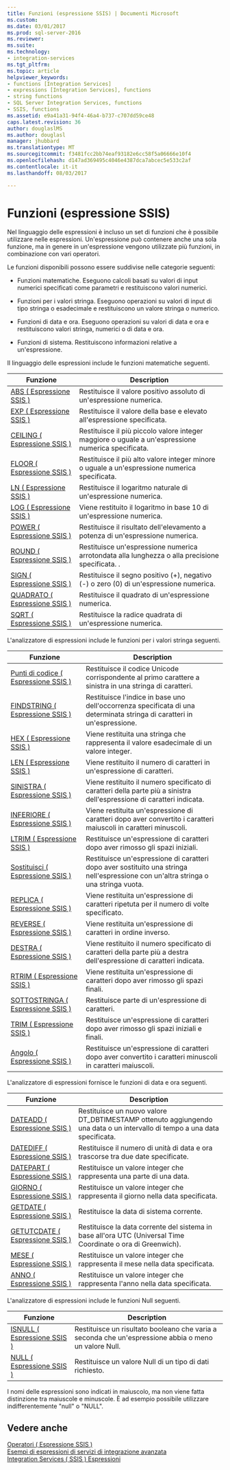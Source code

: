 ```yaml
---
title: Funzioni (espressione SSIS) | Documenti Microsoft
ms.custom: 
ms.date: 03/01/2017
ms.prod: sql-server-2016
ms.reviewer: 
ms.suite: 
ms.technology:
- integration-services
ms.tgt_pltfrm: 
ms.topic: article
helpviewer_keywords:
- functions [Integration Services]
- expressions [Integration Services], functions
- string functions
- SQL Server Integration Services, functions
- SSIS, functions
ms.assetid: e9a41a31-94f4-46a4-b737-c707dd59ce48
caps.latest.revision: 36
author: douglaslMS
ms.author: douglasl
manager: jhubbard
ms.translationtype: MT
ms.sourcegitcommit: f3481fcc2bb74eaf93182e6cc58f5a06666e10f4
ms.openlocfilehash: d147ad369495c4046e4387dca7abcec5e533c2af
ms.contentlocale: it-it
ms.lasthandoff: 08/03/2017

---
```

# <a name="functions-ssis-expression"></a>Funzioni (espressione SSIS)
  Nel linguaggio delle espressioni è incluso un set di funzioni che è possibile utilizzare nelle espressioni. Un'espressione può contenere anche una sola funzione, ma in genere in un'espressione vengono utilizzate più funzioni, in combinazione con vari operatori.  
  
 Le funzioni disponibili possono essere suddivise nelle categorie seguenti:  
  
-   Funzioni matematiche. Eseguono calcoli basati su valori di input numerici specificati come parametri e restituiscono valori numerici.  
  
-   Funzioni per i valori stringa. Eseguono operazioni su valori di input di tipo stringa o esadecimale e restituiscono un valore stringa o numerico.  
  
-   Funzioni di data e ora. Eseguono operazioni su valori di data e ora e restituiscono valori stringa, numerici o di data e ora.  
  
-   Funzioni di sistema. Restituiscono informazioni relative a un'espressione.  
  
 Il linguaggio delle espressioni include le funzioni matematiche seguenti.  
  
|Funzione|Description|  
|--------------|-----------------|  
|[ABS &#40; Espressione SSIS &#41;](../../integration-services/expressions/abs-ssis-expression.md)|Restituisce il valore positivo assoluto di un'espressione numerica.|  
|[EXP &#40; Espressione SSIS &#41;](../../integration-services/expressions/exp-ssis-expression.md)|Restituisce il valore della base e elevato all'espressione specificata.|  
|[CEILING &#40; Espressione SSIS &#41;](../../integration-services/expressions/ceiling-ssis-expression.md)|Restituisce il più piccolo valore integer maggiore o uguale a un'espressione numerica specificata.|  
|[FLOOR &#40; Espressione SSIS &#41;](../../integration-services/expressions/floor-ssis-expression.md)|Restituisce il più alto valore integer minore o uguale a un'espressione numerica specificata.|  
|[LN &#40; Espressione SSIS &#41;](../../integration-services/expressions/ln-ssis-expression.md)|Restituisce il logaritmo naturale di un'espressione numerica.|  
|[LOG &#40; Espressione SSIS &#41;](../../integration-services/expressions/log-ssis-expression.md)|Viene restituito il logaritmo in base 10 di un'espressione numerica.|  
|[POWER &#40; Espressione SSIS &#41;](../../integration-services/expressions/power-ssis-expression.md)|Restituisce il risultato dell'elevamento a potenza di un'espressione numerica.|  
|[ROUND &#40; Espressione SSIS &#41;](../../integration-services/expressions/round-ssis-expression.md)|Restituisce un'espressione numerica arrotondata alla lunghezza o alla precisione specificata. .|  
|[SIGN &#40; Espressione SSIS &#41;](../../integration-services/expressions/sign-ssis-expression.md)|Restituisce il segno positivo (+), negativo (-) o zero (0) di un'espressione numerica.|  
|[QUADRATO &#40; Espressione SSIS &#41;](../../integration-services/expressions/square-ssis-expression.md)|Restituisce il quadrato di un'espressione numerica.|  
|[SQRT &#40; Espressione SSIS &#41;](../../integration-services/expressions/sqrt-ssis-expression.md)|Restituisce la radice quadrata di un'espressione numerica.|  
  
 L'analizzatore di espressioni include le funzioni per i valori stringa seguenti.  
  
|Funzione|Description|  
|--------------|-----------------|  
|[Punti di codice &#40; Espressione SSIS &#41;](../../integration-services/expressions/codepoint-ssis-expression.md)|Restituisce il codice Unicode corrispondente al primo carattere a sinistra in una stringa di caratteri.|  
|[FINDSTRING &#40; Espressione SSIS &#41;](../../integration-services/expressions/findstring-ssis-expression.md)|Restituisce l'indice in base uno dell'occorrenza specificata di una determinata stringa di caratteri in un'espressione.|  
|[HEX &#40; Espressione SSIS &#41;](../../integration-services/expressions/hex-ssis-expression.md)|Viene restituita una stringa che rappresenta il valore esadecimale di un valore integer.|  
|[LEN &#40; Espressione SSIS &#41;](../../integration-services/expressions/len-ssis-expression.md)|Viene restituito il numero di caratteri in un'espressione di caratteri.|  
|[SINISTRA &#40; Espressione SSIS &#41;](../../integration-services/expressions/left-ssis-expression.md)|Viene restituito il numero specificato di caratteri della parte più a sinistra dell'espressione di caratteri indicata.|  
|[INFERIORE &#40; Espressione SSIS &#41;](../../integration-services/expressions/lower-ssis-expression.md)|Viene restituita un'espressione di caratteri dopo aver convertito i caratteri maiuscoli in caratteri minuscoli.|  
|[LTRIM &#40; Espressione SSIS &#41;](../../integration-services/expressions/ltrim-ssis-expression.md)|Restituisce un'espressione di caratteri dopo aver rimosso gli spazi iniziali.|  
|[Sostituisci &#40; Espressione SSIS &#41;](../../integration-services/expressions/replace-ssis-expression.md)|Restituisce un'espressione di caratteri dopo aver sostituito una stringa nell'espressione con un'altra stringa o una stringa vuota.|  
|[REPLICA &#40; Espressione SSIS &#41;](../../integration-services/expressions/replicate-ssis-expression.md)|Viene restituita un'espressione di caratteri ripetuta per il numero di volte specificato.|  
|[REVERSE &#40; Espressione SSIS &#41;](../../integration-services/expressions/reverse-ssis-expression.md)|Viene restituita un'espressione di caratteri in ordine inverso.|  
|[DESTRA &#40; Espressione SSIS &#41;](../../integration-services/expressions/right-ssis-expression.md)|Viene restituito il numero specificato di caratteri della parte più a destra dell'espressione di caratteri indicata.|  
|[RTRIM &#40; Espressione SSIS &#41;](../../integration-services/expressions/rtrim-ssis-expression.md)|Viene restituita un'espressione di caratteri dopo aver rimosso gli spazi finali.|  
|[SOTTOSTRINGA &#40; Espressione SSIS &#41;](../../integration-services/expressions/substring-ssis-expression.md)|Restituisce parte di un'espressione di caratteri.|  
|[TRIM &#40; Espressione SSIS &#41;](../../integration-services/expressions/trim-ssis-expression.md)|Restituisce un'espressione di caratteri dopo aver rimosso gli spazi iniziali e finali.|  
|[Angolo &#40; Espressione SSIS &#41;](../../integration-services/expressions/upper-ssis-expression.md)|Restituisce un'espressione di caratteri dopo aver convertito i caratteri minuscoli in caratteri maiuscoli.|  
  
 L'analizzatore di espressioni fornisce le funzioni di data e ora seguenti.  
  
|Funzione|Description|  
|--------------|-----------------|  
|[DATEADD &#40; Espressione SSIS &#41;](../../integration-services/expressions/dateadd-ssis-expression.md)|Restituisce un nuovo valore DT_DBTIMESTAMP ottenuto aggiungendo una data o un intervallo di tempo a una data specificata.|  
|[DATEDIFF &#40; Espressione SSIS &#41;](../../integration-services/expressions/datediff-ssis-expression.md)|Restituisce il numero di unità di data e ora trascorse tra due date specificate.|  
|[DATEPART &#40; Espressione SSIS &#41;](../../integration-services/expressions/datepart-ssis-expression.md)|Restituisce un valore integer che rappresenta una parte di una data.|  
|[GIORNO &#40; Espressione SSIS &#41;](../../integration-services/expressions/day-ssis-expression.md)|Restituisce un valore integer che rappresenta il giorno nella data specificata.|  
|[GETDATE &#40; Espressione SSIS &#41;](../../integration-services/expressions/getdate-ssis-expression.md)|Restituisce la data di sistema corrente.|  
|[GETUTCDATE &#40; Espressione SSIS &#41;](../../integration-services/expressions/getutcdate-ssis-expression.md)|Restituisce la data corrente del sistema in base all'ora UTC (Universal Time Coordinate o ora di Greenwich).|  
|[MESE &#40; Espressione SSIS &#41;](../../integration-services/expressions/month-ssis-expression.md)|Restituisce un valore integer che rappresenta il mese nella data specificata.|  
|[ANNO &#40; Espressione SSIS &#41;](../../integration-services/expressions/year-ssis-expression.md)|Restituisce un valore integer che rappresenta l'anno nella data specificata.|  
  
 L'analizzatore di espressioni include le funzioni Null seguenti.  
  
|Funzione|Description|  
|--------------|-----------------|  
|[ISNULL &#40; Espressione SSIS &#41;](../../integration-services/expressions/isnull-ssis-expression.md)|Restituisce un risultato booleano che varia a seconda che un'espressione abbia o meno un valore Null.|  
|[NULL &#40; Espressione SSIS &#41;](../../integration-services/expressions/null-ssis-expression.md)|Restituisce un valore Null di un tipo di dati richiesto.|  
  
 I nomi delle espressioni sono indicati in maiuscolo, ma non viene fatta distinzione tra maiuscole e minuscole. È ad esempio possibile utilizzare indifferentemente "null" o "NULL".  
  
## <a name="see-also"></a>Vedere anche  
 [Operatori &#40; Espressione SSIS &#41;](../../integration-services/expressions/operators-ssis-expression.md)   
 [Esempi di espressioni di servizi di integrazione avanzata](../../integration-services/expressions/examples-of-advanced-integration-services-expressions.md)   
 [Integration Services &#40; SSIS &#41; Espressioni](../../integration-services/expressions/integration-services-ssis-expressions.md)  
  
  
